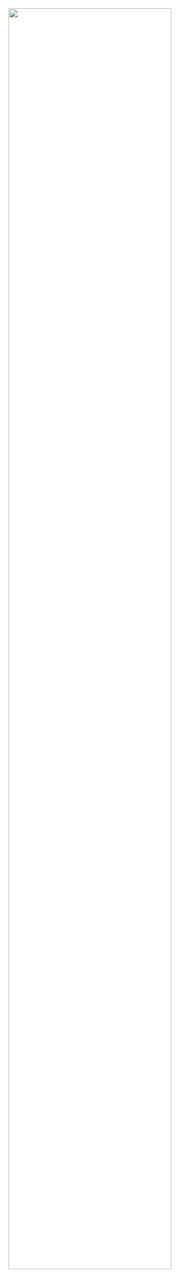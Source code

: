 <img src="https://tenor.com/view/breaking-bad-yeah-science-smile-gif-13264844.gif" align="center" width=80% />
